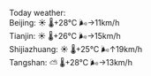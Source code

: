 Today weather:  
Beijing: ☀️   🌡️+28°C 🌬️→11km/h  
Tianjin: ☀️   🌡️+26°C 🌬️→15km/h  
Shijiazhuang: ☀️   🌡️+25°C 🌬️↑19km/h  
Tangshan: ⛅️  🌡️+28°C 🌬️→13km/h  
